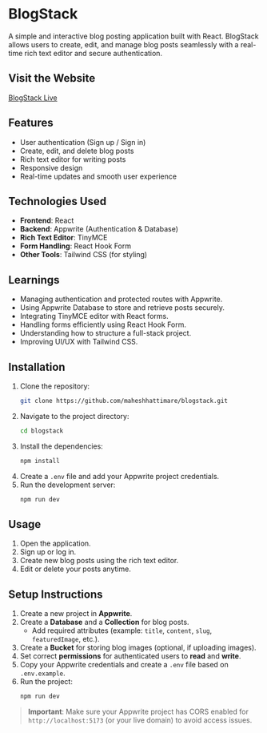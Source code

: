 # BlogStack

A simple and interactive blog posting application built with React. BlogStack allows users to create, edit, and manage blog posts seamlessly with a real-time rich text editor and secure authentication.

## Visit the Website

[BlogStack Live](https://blogstack-five.vercel.app/)

## Features

- User authentication (Sign up / Sign in)
- Create, edit, and delete blog posts
- Rich text editor for writing posts
- Responsive design
- Real-time updates and smooth user experience

## Technologies Used

- **Frontend**: React
- **Backend**: Appwrite (Authentication & Database)
- **Rich Text Editor**: TinyMCE
- **Form Handling**: React Hook Form
- **Other Tools**: Tailwind CSS (for styling)

## Learnings

- Managing authentication and protected routes with Appwrite.
- Using Appwrite Database to store and retrieve posts securely.
- Integrating TinyMCE editor with React forms.
- Handling forms efficiently using React Hook Form.
- Understanding how to structure a full-stack project.
- Improving UI/UX with Tailwind CSS.

## Installation

1. Clone the repository:
   ```bash
   git clone https://github.com/maheshhattimare/blogstack.git
   ```
2. Navigate to the project directory:
   ```bash
   cd blogstack
   ```
3. Install the dependencies:
   ```bash
   npm install
   ```
4. Create a `.env` file and add your Appwrite project credentials.
5. Run the development server:
   ```bash
   npm run dev
   ```

## Usage

1. Open the application.
2. Sign up or log in.
3. Create new blog posts using the rich text editor.
4. Edit or delete your posts anytime.

## Setup Instructions

1. Create a new project in **Appwrite**.
2. Create a **Database** and a **Collection** for blog posts.
   - Add required attributes (example: `title`, `content`, `slug`, `featuredImage`, etc.).
3. Create a **Bucket** for storing blog images (optional, if uploading images).
4. Set correct **permissions** for authenticated users to **read** and **write**.
5. Copy your Appwrite credentials and create a `.env` file based on `.env.example`.
6. Run the project:
   ```bash
   npm run dev
   ```

> **Important**: Make sure your Appwrite project has CORS enabled for `http://localhost:5173` (or your live domain) to avoid access issues.
